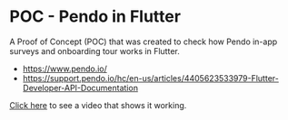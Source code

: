# POC - Pendo in Flutter

A Proof of Concept (POC) that was created to check how Pendo in-app surveys and onboarding tour works in Flutter.

- https://www.pendo.io/
- https://support.pendo.io/hc/en-us/articles/4405623533979-Flutter-Developer-API-Documentation

[Click here](readme/POCPendo.mov) to see a video that shows it working.